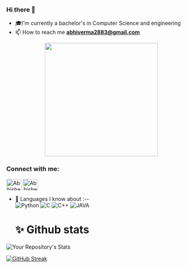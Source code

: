 ### Hi there 👋

<!--
**abhishek28833/abhishek28833** is a ✨ _special_ ✨ repository because its `README.md` (this file) appears on your GitHub profile.

Here are some ideas to get you started:

- 🔭 I’m currently working on ...
- 🌱 I’m currently learning ...
- 👯 I’m looking to collaborate on ...
- 🤔 I’m looking for help with ...
- 💬 Ask me about ...
- 📫 How to reach me: ...
- 😄 Pronouns: ...
- ⚡ Fun fact: ...
-->
- 🎓I'm currently a bachelor's in Computer Science and engineering 
- 📫 How to reach me **abhiverma2883@gmail.com**

<div id="header" align="center">
  <img src="https://media.giphy.com/media/gjrYDwbjnK8x36xZIO/giphy.gif" width="300"/>
</div>


<h3 align="left">Connect with me:</h3>
<p align="left">
<a href="https://twitter.com/Abhishek_v3214" target="blank"><img align="center" src="https://raw.githubusercontent.com/rahuldkjain/github-profile-readme-generator/master/src/images/icons/Social/twitter.svg" alt="Abhishek Verma" height="30" width="40" /></a>
<a href="https://www.linkedin.com/in/abhishek-verma-104211230/" target="blank"><img align="center" src="https://raw.githubusercontent.com/rahuldkjain/github-profile-readme-generator/master/src/images/icons/Social/linked-in-alt.svg" alt="Abhishek Verma" height="30" width="40" /></a>
  
  
  
- 🔭 Languages I know about :--<br>
![Python](https://img.shields.io/badge/python-3670A0?style=for-the-badge&logo=python&logoColor=ffdd54)    ![C](https://img.shields.io/badge/c-%2300599C.svg?style=for-the-badge&logo=c&logoColor=white)
![C++](https://img.shields.io/badge/c++-%2300599C.svg?style=for-the-badge&logo=c++&logoColor=white)        ![JAVA](https://img.shields.io/badge/java-%2300599C.svg?style=for-the-badge&logo=java&logoColor=white)

  
  # ✨ Github stats <br>
![Your Repository's Stats](https://github-readme-stats.vercel.app/api?username=abhishek28833&theme=dark&show_icons=true)
  
 [![GitHub Streak](https://github-readme-streak-stats.herokuapp.com?user=abhishek28833&theme=dark&date_format=M%20j%5B%2C%20Y%5D)](https://git.io/streak-stats)
  
 
